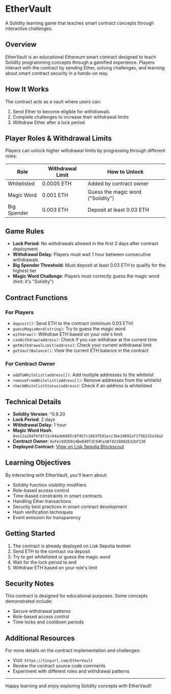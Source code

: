 # EtherVault

A Solidity learning game that teaches smart contract concepts through interactive challenges.

## Overview

EtherVault is an educational Ethereum smart contract designed to teach Solidity programming concepts through a gamified experience. Players interact with the contract by sending Ether, solving challenges, and learning about smart contract security in a hands-on way.

## How It Works

The contract acts as a vault where users can:
1. Send Ether to become eligible for withdrawals
2. Complete challenges to increase their withdrawal limits
3. Withdraw Ether after a lock period

## Player Roles & Withdrawal Limits

Players can unlock higher withdrawal limits by progressing through different roles:

| Role | Withdrawal Limit | How to Unlock |
|------|------------------|---------------|
| Whitelisted | 0.0005 ETH | Added by contract owner |
| Magic Word | 0.001 ETH | Guess the magic word ("Solidity") |
| Big Spender | 0.003 ETH | Deposit at least 0.03 ETH |

## Game Rules

- **Lock Period**: No withdrawals allowed in the first 2 days after contract deployment
- **Withdrawal Delay**: Players must wait 1 hour between consecutive withdrawals
- **Big Spender Threshold**: Must deposit at least 0.03 ETH to qualify for the highest tier
- **Magic Word Challenge**: Players must correctly guess the magic word (hint: it's "Solidity")

## Contract Functions

### For Players

- `deposit()`: Send ETH to the contract (minimum 0.03 ETH)
- `guessMagicWord(string)`: Try to guess the magic word
- `withdraw()`: Withdraw ETH based on your role's limit
- `canWithdraw(address)`: Check if you can withdraw at the current time
- `getWithdrawalLimit(address)`: Check your current withdrawal limit
- `getVaultBalance()`: View the current ETH balance in the contract

### For Contract Owner

- `addToWhitelist(address[])`: Add multiple addresses to the whitelist
- `removeFromWhitelist(address[])`: Remove addresses from the whitelist
- `checkWhitelistStatus(address)`: Check if an address is whitelisted

## Technical Details

- **Solidity Version**: ^0.8.20
- **Lock Period**: 2 days
- **Withdrawal Delay**: 1 hour
- **Magic Word Hash**: `0xe12a28df6f8731c94ade6605c8f457c16b3f591ecc3be3d092af1f56215a3da2`
- **Contract Owner**: `0xFec692E014Be840f2C94Fa1Bf4219802632bF130`
- **Deployed Contract**: [View on Lisk Sepolia Blockscout](https://sepolia-blockscout.lisk.com/tx/0xdd404fd1392637778f153b04900b74f401e4014d604419221e9ce0ddcd60f93f)

## Learning Objectives

By interacting with EtherVault, you'll learn about:

- Solidity function visibility modifiers
- Role-based access control
- Time-based constraints in smart contracts
- Handling Ether transactions
- Security best practices in smart contract development
- Hash verification techniques
- Event emission for transparency

## Getting Started

1. The contract is already deployed on Lisk Sepolia testnet
2. Send ETH to the contract via deposit
3. Try to get whitelisted or guess the magic word
4. Wait for the lock period to end
5. Withdraw ETH based on your role's limit

## Security Notes

This contract is designed for educational purposes. Some concepts demonstrated include:
- Secure withdrawal patterns
- Role-based access control
- Time locks and cooldown periods

## Additional Resources

For more details on the contract implementation and challenges:
- Visit: `https://tinyurl.com/EtherVault`
- Review the contract source code comments
- Experiment with different roles and withdrawal patterns

---

Happy learning and enjoy exploring Solidity concepts with EtherVault!
